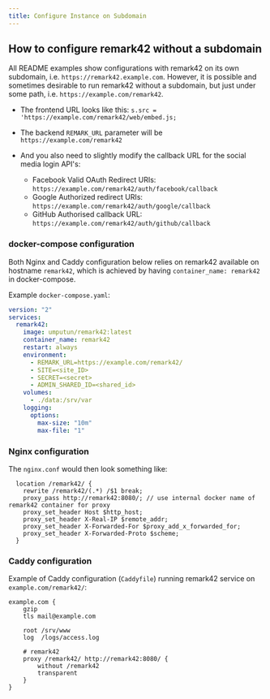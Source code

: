 ```yaml
---
title: Configure Instance on Subdomain
---
```


## How to configure remark42 without a subdomain

All README examples show configurations with remark42 on its own subdomain, i.e. `https://remark42.example.com`. However, it is possible and sometimes desirable to run remark42 without a subdomain, but just under some path, i.e. `https://example.com/remark42`.

- The frontend URL looks like this: `s.src = 'https://example.com/remark42/web/embed.js;`

- The backend `REMARK_URL` parameter will be `https://example.com/remark42`

- And you also need to slightly modify the callback URL for the social media login API's:
  - Facebook Valid OAuth Redirect URIs: `https://example.com/remark42/auth/facebook/callback`
  - Google Authorized redirect URIs: `https://example.com/remark42/auth/google/callback`
  - GitHub Authorised callback URL: `https://example.com/remark42/auth/github/callback`

### docker-compose configuration

Both Nginx and Caddy configuration below relies on remark42 available on hostname `remark42`, which is achieved by having `container_name: remark42` in docker-compose.

Example `docker-compose.yaml`:

```yaml
version: "2"
services:
  remark42:
    image: umputun/remark42:latest
    container_name: remark42
    restart: always
    environment:
      - REMARK_URL=https://example.com/remark42/
      - SITE=<site_ID>
      - SECRET=<secret>
      - ADMIN_SHARED_ID=<shared_id>
    volumes:
      - ./data:/srv/var
    logging:
      options:
        max-size: "10m"
        max-file: "1"
```

### Nginx configuration

The `nginx.conf` would then look something like:

```
  location /remark42/ {
    rewrite /remark42/(.*) /$1 break;
    proxy_pass http://remark42:8080/; // use internal docker name of remark42 container for proxy
    proxy_set_header Host $http_host;
    proxy_set_header X-Real-IP $remote_addr;
    proxy_set_header X-Forwarded-For $proxy_add_x_forwarded_for;
    proxy_set_header X-Forwarded-Proto $scheme;
  }
```

### Caddy configuration

Example of Caddy configuration (`Caddyfile`) running remark42 service on `example.com/remark42/`:

```
example.com {
	gzip
	tls mail@example.com

	root /srv/www
	log  /logs/access.log

	# remark42
	proxy /remark42/ http://remark42:8080/ {
		without /remark42
		transparent
	}
}
```
